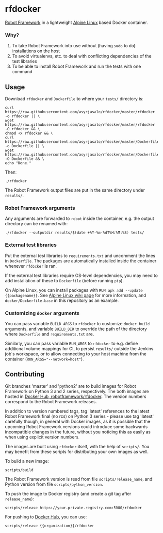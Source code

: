 # rfdocker

[Robot Framework](http://robotframework.org/) in a lightweight [Alpine Linux](https://alpinelinux.org/) based Docker container.

### Why?

1. To take Robot Framework into use without (having `sudo` to do) installations on the host
2. To avoid virtualenvs, etc. to deal with conflicting dependencies of the test libraries
3. To be able to install Robot Framework and run the tests with one command

## Usage

Download `rfdocker` and `Dockerfile` to where your `tests/` directory is:

    curl https://raw.githubusercontent.com/asyrjasalo/rfdocker/master/rfdocker -o rfdocker || \
    wget https://raw.githubusercontent.com/asyrjasalo/rfdocker/master/rfdocker -O rfdocker && \
    chmod +x rfdocker && \
    curl https://raw.githubusercontent.com/asyrjasalo/rfdocker/master/Dockerfile -o Dockerfile || \
    wget https://raw.githubusercontent.com/asyrjasalo/rfdocker/master/Dockerfile -O Dockerfile && \
    echo "Done."

 Then:

    ./rfdocker

The Robot Framework output files are put in the same directory under `results/`.

### Robot Framework arguments

Any arguments are forwarded to `robot` inside the container, e.g. the output directory can be renamed with:

    ./rfdocker --outputdir results/$(date +%Y-%m-%dT%H:%M:%S) tests/

### External test libraries

Put the external test libraries to `requirements.txt` and uncomment the lines in `Dockerfile`. The packages are automatically installed inside the container whenever `rfdocker` is ran.

If the external test libraries require OS-level dependencies, you may need to add installation of these to `Dockerfile` (before running `pip`).

On Alpine Linux, you can install packages with `RUN apk add --update {{packagename}}`. See [Alpine Linux wiki page](https://wiki.alpinelinux.org/wiki/Alpine_Linux_package_management) for more information, and `docker/Dockerfile.base` in this repository as an example.

### Customizing `docker` arguments

You can pass variable `BUILD_ARGS` to `rfdocker` to customize `docker build` arguments, and variable `BUILD_DIR` to override the path of the directory where `Dockerfile` and `requirements.txt` are.

Similarly, you can pass variable `RUN_ARGS` to `rfdocker` to e.g. define additional volume mappings for CI, to persist `results/` outside the Jenkins job's workspace, or to allow connecting to your host machine from the container (`RUN_ARGS="--network=host"`).

## Contributing

Git branches 'master' and 'python2' are to build images for Robot Framework on Python 3 and 2 series, respectively. The both images are hosted in [Docker Hub, robotframework/rfdocker](https://hub.docker.com/r/robotframework/rfdocker). The version numbers correspond to the Robot Framework releases.

In addition to version numbered tags, tag 'latest' references to the latest Robot Framework final (no rcs) on Python 3 series - please use tag 'latest' carefully though, in general with Docker images, as it is possible that the upcoming Robot Framework versions could introduce some backwards incompatible changes in the future, without you noticing this as easily as when using explicit version numbers.

The images are built using `rfdocker` itself, with the help of `scripts/`. You may benefit from these scripts for distributing your own images as well.

To build a new image:

    scripts/build

The Robot Framework version is read from file `scripts/release_name`, and Python version from file `scripts/python_version`.

To push the image to Docker registry (and create a git tag after `release_name`):

    scripts/release https://your.private.registry.com:5000/rfdocker

For pushing to [Docker Hub](https://hub.docker.com), you can use:

    scripts/release {{organization}}/rfdocker
